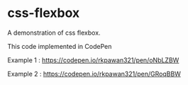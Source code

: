 # css-flexbox
A demonstration of css flexbox.

This code implemented in CodePen 

Example 1 : https://codepen.io/rkpawan321/pen/oNbLZBW

Example 2 : https://codepen.io/rkpawan321/pen/GRoqBBW
